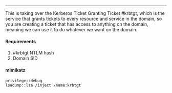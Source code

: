 -- -
This is taking over the Kerberos Ticket Granting Ticket #krbtgt, which is the service that grants tickets to every resource and service in the domain, so you are creating a ticket that has access to anything on the domain, meaning we can use it to do whatever we want on the domain. 
#### Requirements
1. #krbtgt NTLM hash
2. Domain SID
#### mimikatz
```
privilege::debug
lsadump::lsa /inject /name:krbtgt
```